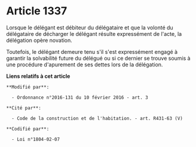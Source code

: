 # Article 1337

Lorsque le délégant est débiteur du délégataire et que la volonté du délégataire de décharger le délégant résulte
expressément de l'acte, la délégation opère novation. 

Toutefois, le délégant demeure tenu s'il s'est expressément engagé à garantir la solvabilité future du délégué ou si ce
dernier se trouve soumis à une procédure d'apurement de ses dettes lors de la délégation.

**Liens relatifs à cet article**

	**Modifié par**:

	  - Ordonnance n°2016-131 du 10 février 2016 - art. 3

	**Cité par**:

	  - Code de la construction et de l'habitation. - art. R431-63 (V)

	**Codifié par**:

	  - Loi n°1804-02-07
